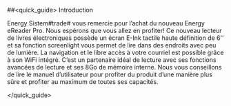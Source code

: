 ##<quick_guide> Introduction

Energy Sistem#trade# vous remercie pour l’achat du nouveau Energy eReader Pro. Nous espérons que vous allez en profiter! Ce nouveau lecteur de livres électroniques possède un écran E-Ink  tactile haute définition de 6’’ et sa fonction screenlight vous permet de lire dans des endroits avec peu de lumière. La navigation et le libre accès à votre courriel est possible grâce à son WiFi intégré. C’est un partenaire idéal de lecture avec ses fonctions avancées de lecture et ses 8Go de mémoire interne. Nous vous conseillons de lire le manuel d’utilisateur pour profiter du produit d’une manière plus sûre et profiter au maximum de toutes ses capacités. 

</quick_guide>
